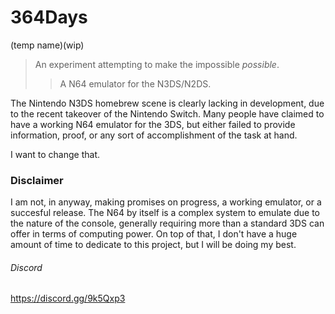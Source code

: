 # 364Days

(temp name)(wip)
> An experiment attempting to make the impossible *possible*.
>> A N64 emulator for the N3DS/N2DS.

The Nintendo N3DS homebrew scene is clearly lacking in development, due to the recent takeover of the Nintendo Switch. Many people have claimed to have a working N64 emulator for the 3DS, but either failed to provide information, proof, or any sort of accomplishment of the task at hand.

I want to change that.

### Disclaimer

I am not, in anyway, making promises on progress, a working emulator, or a succesful release. The N64 by itself is a complex system to emulate due to the nature of the console, generally requiring more than a standard 3DS can offer in terms of computing power. On top of that, I don't have a huge amount of time to dedicate to this project, but I will be doing my best.

###### Discord
https://discord.gg/9k5Qxp3
